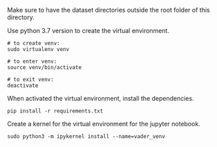 

Make sure to have the dataset directories outside the root folder of this directory.

Use python 3.7 version to create the virtual environment.

    # to create venv:
    sudo virtualenv venv

    # to enter venv:
    source venv/bin/activate

    # to exit venv:
    deactivate

When activated the virtual environment, install the dependencies.

    pip install -r requirements.txt

Create a kernel for the virtual environment for the jupyter notebook.

    sudo python3 -m ipykernel install --name=vader_venv
